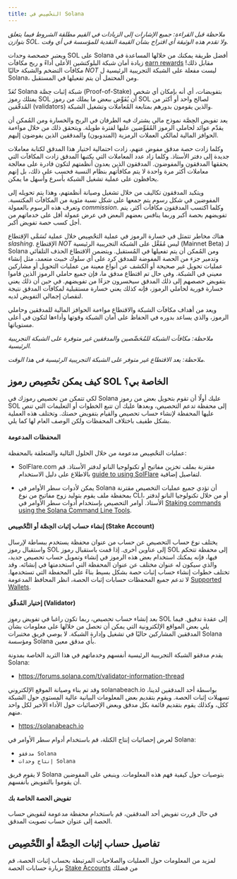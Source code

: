 ```yaml
---
title: التحْصِيص في Solana
---
```


_ملاحظة قبل القراءة: جميع الإشارات إلى الزيادات في القيم مطلقة الشروط فيما يتعلق بتوازن SOL. ولا تقدم هذه الوثيقة أي اقتراح بشأن القيمة النقدية للمؤسسة في أي وقت._

ويعتبر حصحصة وحدات SOL على Solana أفضل طريقة يمكنك من خلالها المساعدة في زيادة أمان شبكة البلوكتشين الأعلى أداءً و ربح مكافآت [earn rewards](implemented-proposals/staking-rewards.md) مقابل ذلك! مكافآت التضخم والشبكة حاليًا _NOT_ ليست مفعلة على الشبكة التجريبية الرئيسية ل Solana، ومن المحتمل أن يتم تفعيلها في المستقبل.

تُعَدّ Solana شبكة إثبات حِصَّة (Proof-of-Stake) بتفويضات، أي أنه بإمكان أي شخص يمتلك رموز SOL أن يُفَوِّض ببعض ما يملك من رموز SOL لصالح واحد أو أكثر من المُدقّقين (validators) والذين يقومون بدورهم بمتابعة المُعاملات وتشغيل الشبكة.

يعد تفويض الحِصَّة نموذج مالي يشترك فيه الطرفان في الربح والخسارة ومن المُمكن أن يقدّم عوائد لحاملي الرموز المُفَوِّضين عليها لفترة طويلة. ويتحقق ذلك من خلال مواءمة الحوافز المالية لمالكي العملات الرمزية (المندوبون) والمدققين الذين يفوضون إليهم.

وكلما زادت حصة مدقق مفوض عنهم، زادت احتمالية اختيار هذا المدقق لكتابة معاملات جديدة إلى دفتر الأستاذ. وكلما زاد عدد المعاملات التي يكتبها المدقق زادت المكافآت التي يحققها المدققون والمفوضون. المدققون الذين يعدون أنظمتهم لتكون قادرة على معالجة معاملات أكثر مرة واحدة لا يتم مكافأتهم بنظام النسبة فحسب على ذلك، بل إنهم يحافظون على عملية تشغيل الشبكة بأسرع وأسهل ما يمكن.

ويتكبد المدققون تكاليف من خلال تشغيل وصيانة أنظمتهم، وهذا يتم تحويله إلى المفوضين في شكل رسوم يتم جمعها على شكل نسبة مئوية من المكافآت المكتسبة. وتعرف هذه الرسوم بالعمولة _commission_. وكلما اكتسب المدققون مكافآت أكثر، يتم تفويضهم بحصة أكبر وربما ينافس بعضهم البعض في عرض عمولة أقل على خدماتهم من أجل كسب حصة تفويض أكبر.

هناك مخاطر تتمثل في خسارة الرموز في عملية التحْصِيص خلال عملية تُسَمَّى الإقتطاع _slashing_. الإقتطاع _NOT_ ليس مُفَعَّل على الشبكة التجريبية الرئيسية (Mainnet Beta) لـ Solana ومن المُمكن أن يتم تفعيلها في المُستقبل. ويتضمن الاقتطاع الحذف التلقائي وتدمير جزء من الحصة المفوضة للمدقق كرد على أي سلوك خبيث متعمد، مثل إنشاء عمليات تحويل غير صحيحة أو الكشف عن أنواع معينة من عمليات التحويل أو مشاركين معيني في الشبكة. وفي حال تم اقتطاع مدقق ما، فإن جميع حاملي الرموز الذين قاموا بتفويض حصصهم إلى ذلك المدقق سيخسرون جزءًا من تفويضهم. في حين أن ذلك يعني خسارة فورية لحاملي الرموز، فإنه كذلك يعني خسارة مستقبلية لمكافآت المدقق نتيجة لنقصان إجمالي التفويض لديه.

ويعد من أهداف مكافآت الشبكة والاقتطاع مواءمة الحوافز المالية للمدققين وحاملي الرموز، والذي يساعد بدوره في الحفاظ على أمان الشبكة وقوتها وأداءها لتكون في أعلى مستوياتها.

_ملاحظة: مكافآت الشبكة للمُحَصِّصين والمدققين غير متوفرة على الشبكة التجريبية الرئيسية._

_ملاحظة: يعد الاقتطاع غير متوفر على الشبكة التجريبية الرئيسية في هذا الوقت._

## كيف يمكن تحْصِيص رموز SOL الخاصة بي؟

لكي تتمكن من تحصيص رموزك في Solana عليك أولًا أن تقوم بتحويل بعض من رموز SOL إلى محفظة تدعم التحصيص، وبعدها عليك أن تتبع الخطوات أو التعليمات التي تنص عليها المحفظة لإنشاء حساب تحصيص والقيام بتفويض حصتك. وتختلف هذه العملية بشكل طفيف باختلاف المحفظات ولكن الوصف العام لها كما يلي.

#### المحفظات المدعومة

عمليات التحْصِيص مدعومة من خلال الحلول التالية والمتعلقة بالمحفظة:

- SolFlare.com مقترنة بملف تخزين مفاتيح أو تكنولوجيا النانو لدفتر الأستاذ. قم بالاطلاع على دليل الاستخدام [guide to using SolFlare](wallet-guide/solflare.md) لتفاصيل إضافية.

- يمكن لأدوات سطر الأوامر في Solana أن تؤدي جميع عمليات التخصيص مقترنة بمحفظة ملف يقوم بتوليد زوج مفاتيح من نوع CLI، أو من خلال تكنولوجيا النانو لدفتر الأستاذ. أوامر التحصيص بإستخدام أدوات سطر الأوامر في [Staking commands using the Solana Command Line Tools](cli/delegate-stake.md).

#### إنشاء حساب إثبات الحِصَّة أو التَّحْصِيص (Stake Account)

يختلف نوع حساب التحصيص عن حساب من عنوان محفظة يستخدم ببساطة لإرسال واستقبال رموز SOL إلى عناوين أخرى. إذا قمت باستقبال رموز SOL إلى محفظة تتحكم فيها، فإنه يمكنك استخدام بعض هذه الرموز في إنشاء وتمويل حساب تحصيص جديد، والذي سيكون له عنوان مختلف عن عنوان المحفظة التي استخدمتها في إنشائه. وقد تختلف خطوات إنشاء حساب إثبات حصة بشكل بسيط بناءً على المحفظة التي تستخدمها. لا تدعم جميع المحفظات حسابات إثبات الحصة، انظر المحافظ المدعومة [Supported Wallets](#supported-wallets).

#### إختيار المُدقّق (Validator)

بعد إنشاء حساب تحصيص، ربما تكون راغبا في تفويض رموز SOL إلى عقدة تدقيق. فيما يلي بعض المواقع الإلكترونية التي يمكن أن تحصل من خلالها على معلومات بشأن المدققين المشاركين حاليًا في تشغيل وإدارة الشبكة. لا يوصي فريق مختبرات Solana ومؤسسة Solana بأي مدقق معين.

يقدم مدققو الشبكة التجريبية الرئيسية أنفسهم وخدماتهم في هذا الثريد الخاصة بمدونة Solana:

- https://forums.solana.com/t/validator-information-thread

وقد تم بناء وصيانة الموقع الإلكتروني solanabeach.io بواسطة أحد المدققين لدينا، تسهيلات إثبات الحصة. ويقوم بتقديم بعض المعلومات البيانية عالية المستوى حول الشبكة ككل، وكذلك يقوم بتقديم قائمة بكل مدقق وبعض الإحصائيات حول الأداء الأخير لكل واحد منهم.

- https://solanabeach.io

لعرض إحصائيات إنتاج الكتلة، قم باستخدام أدوام سطر الأوامر في Solana:

- `مدققو Solana`
- `إنتاج وحدات Solana`

لا يقوم فريق Solana بتوصيات حول كيفية فهم هذه المعلومات. وينبغي على المفوضين أن يقوموا بالتفويض بأنفسهم.

#### تفويض الحصة الخاصة بك

في حال قررت تفويض أحد المدققين، قم باستخدام محفظة مدعومة لتفويض حساب الحصة إلى عنوان حساب تصويت المدقق.

## تفاصيل حساب إثبات الحِصَّة أو التَّحْصِيص

لمزيد من المعلومات حول العمليات والصلاحيات المرتبطة بحساب إثبات الحصة، قم بزيارة حسابات الحصة [Stake Accounts](staking/stake-accounts.md) من فضلك
